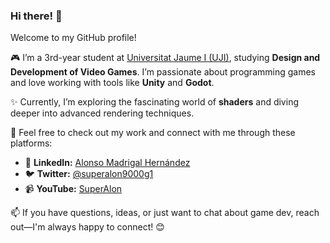 ### Hi there! 👋

Welcome to my GitHub profile!  

🎮 I’m a 3rd-year student at [Universitat Jaume I (UJI)](https://www.uji.es), studying **Design and Development of Video Games**. I’m passionate about programming games and love working with tools like **Unity** and **Godot**.  

✨ Currently, I’m exploring the fascinating world of **shaders** and diving deeper into advanced rendering techniques.  

🌟 Feel free to check out my work and connect with me through these platforms:  
- 📲 **LinkedIn:** [Alonso Madrigal Hernández](https://www.linkedin.com/in/alonso-madrigal-hernández-1609532a7/)  
- 🐦 **Twitter:** [@superalon9000g1](https://x.com/superalon9000g1)  
- 📹 **YouTube:** [SuperAlon](https://www.youtube.com/@Superalon)  

📫 If you have questions, ideas, or just want to chat about game dev, reach out—I'm always happy to connect! 😊
